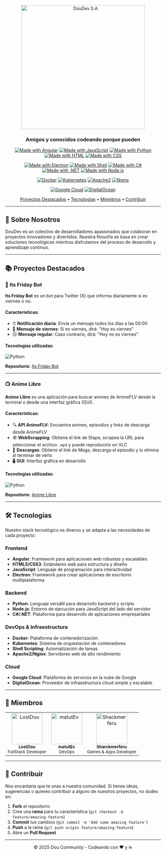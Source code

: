 <div align="center">
  <a href="https://github.com/DouDev-SA">
    <img src="https://github.com/user-attachments/assets/6e216fc4-5f7d-47f8-80af-fb2ca72f60c8" alt="DouDev S.A" width="400">
  </a>
  <br>
  <h3>Amigos y conocidos codeando porque pueden</h3>
</div>

<div align="center">
  
  [![Made with Angular](https://img.shields.io/badge/Angular-DD0031?style=for-the-badge&logo=angular&logoColor=white)](https://angular.io/)
  [![Made with JavaScript](https://img.shields.io/badge/JavaScript-F7DF1E?style=for-the-badge&logo=javascript&logoColor=black)](https://developer.mozilla.org/en-US/docs/Web/JavaScript)
  [![Made with Python](https://img.shields.io/badge/Python-3776AB?style=for-the-badge&logo=python&logoColor=white)](https://www.python.org/)
  [![Made with HTML](https://img.shields.io/badge/HTML5-E34F26?style=for-the-badge&logo=html5&logoColor=white)](https://developer.mozilla.org/en-US/docs/Web/HTML)
  [![Made with CSS](https://img.shields.io/badge/CSS3-1572B6?style=for-the-badge&logo=css3&logoColor=white)](https://developer.mozilla.org/en-US/docs/Web/CSS)
  
  [![Made with Electron](https://img.shields.io/badge/Electron-47848F?style=for-the-badge&logo=electron&logoColor=white)](https://www.electronjs.org/)
  [![Made with Shell](https://img.shields.io/badge/Shell_Script-121011?style=for-the-badge&logo=gnu-bash&logoColor=white)](https://www.gnu.org/software/bash/)
  [![Made with C#](https://img.shields.io/badge/C%23-239120?style=for-the-badge&logo=c-sharp&logoColor=white)](https://docs.microsoft.com/en-us/dotnet/csharp/)
  [![Made with .NET](https://img.shields.io/badge/.NET-5C2D91?style=for-the-badge&logo=.net&logoColor=white)](https://dotnet.microsoft.com/)
  [![Made with Node.js](https://img.shields.io/badge/Node.js-43853D?style=for-the-badge&logo=node.js&logoColor=white)](https://nodejs.org/)
  
  [![Docker](https://img.shields.io/badge/Docker-2496ED?style=for-the-badge&logo=docker&logoColor=white)](https://www.docker.com/)
  [![Kubernetes](https://img.shields.io/badge/Kubernetes-326CE5?style=for-the-badge&logo=kubernetes&logoColor=white)](https://kubernetes.io/)
  [![Apache2](https://img.shields.io/badge/Apache-D22128?style=for-the-badge&logo=apache&logoColor=white)](https://httpd.apache.org/)
  [![Nginx](https://img.shields.io/badge/Nginx-009639?style=for-the-badge&logo=nginx&logoColor=white)](https://nginx.org/)
  
  [![Google Cloud](https://img.shields.io/badge/Google_Cloud-4285F4?style=for-the-badge&logo=google-cloud&logoColor=white)](https://cloud.google.com/)
  [![DigitalOcean](https://img.shields.io/badge/DigitalOcean-0080FF?style=for-the-badge&logo=digitalocean&logoColor=white)](https://www.digitalocean.com/)

</div>

<p align="center">
  <a href="#proyectos-destacados">Proyectos Destacados</a> •
  <a href="#tecnologías">Tecnologías</a> •
  <a href="#miembros">Miembros</a> •
  <a href="#contribuir">Contribuir</a>
</p>

---

## 📌 Sobre Nosotros

DouDev es un colectivo de desarrolladores apasionados que colaboran en proyectos innovadores y divertidos. Nuestra filosofía se basa en crear soluciones tecnológicas mientras disfrutamos del proceso de desarrollo y aprendizaje continuo.

---

## 📚 Proyectos Destacados

### 🤖 Its Friday Bot

**Its Friday Bot** es un bot para Twitter (X) que informa diariamente si es viernes o no.

#### Características:

- ⏰ **Notificación diaria**: Envía un mensaje todos los días a las 00:00
- 🎉 **Mensaje de viernes**: Si es viernes, dirá: "Hoy es viernes"
- 😔 **Mensaje regular**: Caso contrario, dirá: "Hoy no es viernes"

#### Tecnologías utilizadas:
![Python](https://img.shields.io/badge/Python-3776AB?style=flat-square&logo=python&logoColor=white)

**Repositorio**: [Its Friday Bot](https://github.com/DouDev-SA/Its_Friday_Bot)

---

### 📺 Anime Libre

**Anime Libre** es una aplicación para buscar animes de AnimeFLV desde la terminal o desde una interfaz gráfica (GUI).

#### Características:

- 🔍 **API AnimeFLV**: Encuentra animes, episodios y links de descarga desde AnimeFLV
- 🕸️ **WebScrapping**: Obtiene el link de Stape, scrapea la URL para seleccionar el archivo `.mp4` y puede reproducirlo en VLC
- 💾 **Descargas**: Obtiene el link de Mega, descarga el episodio y lo elimina al terminar de verlo
- 🖥️ **GUI**: Interfaz gráfica en desarrollo

#### Tecnologías utilizadas:
![Python](https://img.shields.io/badge/Python-3776AB?style=flat-square&logo=python&logoColor=white)

**Repositorio**: [Anime Libre](https://github.com/DouDev-SA/animelibre)

---

## 🛠️ Tecnologías

Nuestro stack tecnológico es diverso y se adapta a las necesidades de cada proyecto:

### Frontend
- **Angular**: Framework para aplicaciones web robustas y escalables
- **HTML5/CSS3**: Estándares web para estructura y diseño
- **JavaScript**: Lenguaje de programación para interactividad
- **Electron**: Framework para crear aplicaciones de escritorio multiplataforma

### Backend
- **Python**: Lenguaje versátil para desarrollo backend y scripts
- **Node.js**: Entorno de ejecución para JavaScript del lado del servidor
- **C#/.NET**: Plataforma para desarrollo de aplicaciones empresariales

### DevOps & Infraestructura
- **Docker**: Plataforma de contenedorización
- **Kubernetes**: Sistema de orquestación de contenedores
- **Shell Scripting**: Automatización de tareas
- **Apache2/Nginx**: Servidores web de alto rendimiento

### Cloud
- **Google Cloud**: Plataforma de servicios en la nube de Google
- **DigitalOcean**: Proveedor de infraestructura cloud simple y escalable

---

## 👥 Miembros

<table>
  <tr>
    <td align="center">
      <a href="https://github.com/lostdou">
        <img src="https://avatars.githubusercontent.com/u/161231229?v=4" width="100px;" alt="LostDou"/>
        <br />
        <sub><b>LostDou</b></sub>
      </a>
      <br />
      <sub>FullStack Developer</sub>
    </td>
    <td align="center">
      <a href="https://github.com/matiasdante">
        <img src="https://avatars.githubusercontent.com/u/70301149?v=4&size=64" width="100px;" alt="matutEv"/>
        <br />
        <sub><b>matutEv</b></sub>
      </a>
      <br />
      <sub>DevOps</sub>
    </td>
    <td align="center">
      <a href="https://github.com/Shackmerferu">
        <img src="https://avatars.githubusercontent.com/u/91383228?v=4" width="100px;" alt="Shackmerferu"/>
        <br />
        <sub><b>Sharckmerferu</b></sub>
      </a>
      <br />
      <sub>Games & Apps Developer</sub>
    </td>
  </tr>
</table>

---

## 🤝 Contribuir

Nos encantaría que te unas a nuestra comunidad. Si tienes ideas, sugerencias o quieres contribuir a alguno de nuestros proyectos, no dudes en:

1. **Fork** el repositorio
2. Crea una **rama** para tu característica (`git checkout -b feature/amazing-feature`)
3. **Commit** tus cambios (`git commit -m 'Add some amazing feature'`)
4. **Push** a la rama (`git push origin feature/amazing-feature`)
5. Abre un **Pull Request**

---

<div align="center">
  <p>© 2025 Dou Community - Codeando con ❤️ y ☕</p>
</div>
